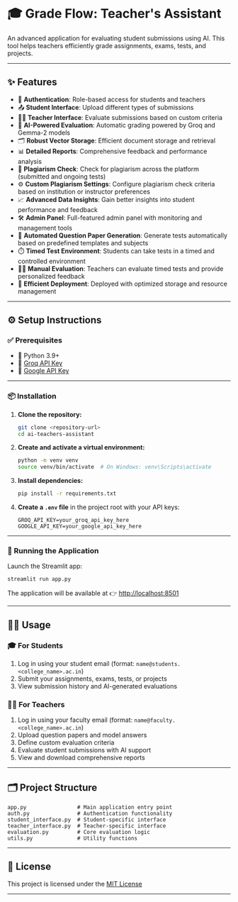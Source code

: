 # 🎓 Grade Flow: Teacher's Assistant

An advanced application for evaluating student submissions using AI. This tool helps teachers efficiently grade assignments, exams, tests, and projects.

---

## ✨ Features

- 🔐 **Authentication**: Role-based access for students and teachers  
- 📤 **Student Interface**: Upload different types of submissions  
- 🧑‍🏫 **Teacher Interface**: Evaluate submissions based on custom criteria  
- 🤖 **AI-Powered Evaluation**: Automatic grading powered by Groq and Gemma-2 models  
- 🗂️ **Robust Vector Storage**: Efficient document storage and retrieval  
- 📊 **Detailed Reports**: Comprehensive feedback and performance analysis  
- 🧬 **Plagiarism Check**: Check for plagiarism across the platform (submitted and ongoing tests)  
- ⚙️ **Custom Plagiarism Settings**: Configure plagiarism check criteria based on institution or instructor preferences  
- 📈 **Advanced Data Insights**: Gain better insights into student performance and feedback  
- 🛠️ **Admin Panel**: Full-featured admin panel with monitoring and management tools  
- 📝 **Automated Question Paper Generation**: Generate tests automatically based on predefined templates and subjects  
- ⏱️ **Timed Test Environment**: Students can take tests in a timed and controlled environment  
- 🧑‍⚖️ **Manual Evaluation**: Teachers can evaluate timed tests and provide personalized feedback  
- 💾 **Efficient Deployment**: Deployed with optimized storage and resource management  

---

## ⚙️ Setup Instructions

### ✅ Prerequisites

- 🐍 Python 3.9+  
- 🔑 [Groq API Key](https://console.groq.com/)  
- 🔑 [Google API Key](https://console.cloud.google.com/)

---

### 📦 Installation

1. **Clone the repository:**
   ```bash
   git clone <repository-url>
   cd ai-teachers-assistant
   ```

2. **Create and activate a virtual environment:**
   ```bash
   python -m venv venv
   source venv/bin/activate  # On Windows: venv\Scripts\activate
   ```

3. **Install dependencies:**
   ```bash
   pip install -r requirements.txt
   ```

4. **Create a `.env` file** in the project root with your API keys:
   ```env
   GROQ_API_KEY=your_groq_api_key_here
   GOOGLE_API_KEY=your_google_api_key_here
   ```

---

### 🚀 Running the Application

Launch the Streamlit app:
```bash
streamlit run app.py
```

The application will be available at 👉 [http://localhost:8501](http://localhost:8501)

---

## 👩‍🏫 Usage

### 🎓 For Students

1. Log in using your student email (format: `name@students.<college_name>.ac.in`)  
2. Submit your assignments, exams, tests, or projects  
3. View submission history and AI-generated evaluations  

### 🧑‍🏫 For Teachers

1. Log in using your faculty email (format: `name@faculty.<college_name>.ac.in`)  
2. Upload question papers and model answers  
3. Define custom evaluation criteria  
4. Evaluate student submissions with AI support  
5. View and download comprehensive reports  

---

## 🗂️ Project Structure

```
app.py                # Main application entry point  
auth.py               # Authentication functionality  
student_interface.py  # Student-specific interface  
teacher_interface.py  # Teacher-specific interface  
evaluation.py         # Core evaluation logic  
utils.py              # Utility functions  
```

---

## 📄 License

This project is licensed under the [MIT License](LICENSE)

---
